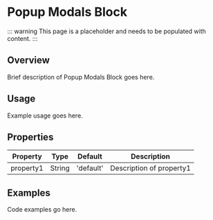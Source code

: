 # Popup Modals Block

::: warning
This page is a placeholder and needs to be populated with content.
:::

## Overview

Brief description of Popup Modals Block goes here.

## Usage

Example usage goes here.

## Properties

| Property | Type | Default | Description |
|----------|------|---------|-------------|
| property1 | String | 'default' | Description of property1 |

## Examples

Code examples go here.
